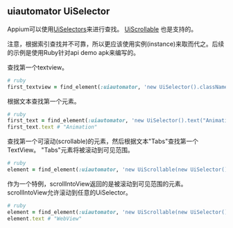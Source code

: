 ## uiautomator UiSelector

Appium可以使用[UiSelectors](http://developer.android.com/reference/android/support/test/uiautomator/UiSelector.html)来进行查找。
[UiScrollable](http://developer.android.com/reference/android/support/test/uiautomator/UiScrollable.html)
也是支持的。

注意，根据索引查找并不可靠，所以更应该使用实例(instance)来取而代之。后续的示例是使用Ruby针对api demo apk来编写的。


查找第一个textview。

```ruby
# ruby
first_textview = find_element(:uiautomator, 'new UiSelector().className("android.widget.TextView").instance(0)');
```

根据文本查找第一个元素。

```ruby
# ruby
first_text = find_element(:uiautomator, 'new UiSelector().text("Animation")')
first_text.text # "Animation"
```

查找第一个可滚动(scrollable)的元素，然后根据文本"Tabs"查找第一个TextView。
"Tabs"元素将被滚动到可见范围。

```ruby
# ruby
element = find_element(:uiautomator, 'new UiScrollable(new UiSelector().scrollable(true).instance(0)).getChildByText(new UiSelector().className("android.widget.TextView"), "Tabs")')
```

作为一个特例，scrollIntoView返回的是被滚动到可见范围的元素。
scrollIntoView允许滚动到任意的UiSelector。

```ruby
# ruby
element = find_element(:uiautomator, 'new UiScrollable(new UiSelector().scrollable(true).instance(0)).scrollIntoView(new UiSelector().text("WebView").instance(0));')
element.text # "WebView"
```
